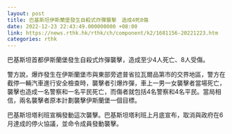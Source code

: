 ```yaml
---
layout: post
title: 巴基斯坦伊斯蘭堡發生自殺式炸彈襲擊　造成4死8傷
date: 2022-12-23 22:43:49.000000000 +08:00
link: https://news.rthk.hk/rthk/ch/component/k2/1681156-20221223.htm
categories: rthk
---
```


巴基斯坦首都伊斯蘭堡發生自殺式炸彈襲擊，造成至少4人死亡、8人受傷。

警方說，爆炸發生在伊斯蘭堡市與東部旁遮普省拉瓦爾品第市的交界地區，警方在截停一輛汽車進行安全檢查時，襲擊者引爆炸彈，車上一男一女襲擊者當場死亡，襲擊也造成一名警察和一名平民死亡，而傷者就包括4名警察和4名平民。當局相信，兩名襲擊者原本計劃襲擊伊斯蘭堡一個目標。

巴基斯坦塔利班宣稱發動這次襲擊。巴基斯坦塔利班上月底宣布，取消與政府在6月達成的停火協議，並命令成員發動襲擊。

